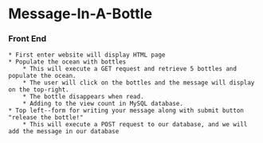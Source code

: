 # Message-In-A-Bottle

### Front End
    * First enter website will display HTML page
    * Populate the ocean with bottles
        * This will execute a GET request and retrieve 5 bottles and populate the ocean.
        * The user will click on the bottles and the message will display on the top-right.
        * The bottle disappears when read.
        * Adding to the view count in MySQL database.
    * Top left--form for writing your message along with submit button "release the bottle!"
        * This will execute a POST request to our database, and we will add the message in our database


    
    
    